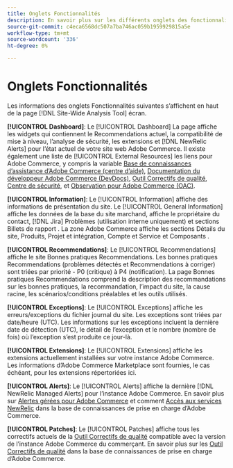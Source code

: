 ```yaml
---
title: Onglets Fonctionnalités
description: En savoir plus sur les différents onglets des fonctionnalités dans la section [!DNL Site-Wide Analysis Tool]
source-git-commit: c4eca6568dc507a7ba746ac059b1959929815a5e
workflow-type: tm+mt
source-wordcount: '336'
ht-degree: 0%

---
```


# Onglets Fonctionnalités

Les informations des onglets Fonctionnalités suivantes s’affichent en haut de la page [!DNL Site-Wide Analysis Tool] écran.

**[!UICONTROL Dashboard]**: Le [!UICONTROL Dashboard] La page affiche les widgets qui contiennent le Recommendations actuel, la compatibilité de mise à niveau, l’analyse de sécurité, les extensions et [!DNL NewRelic Alerts] pour l’état actuel de votre site web Adobe Commerce. Il existe également une liste de [!UICONTROL External Resources] les liens pour Adobe Commerce, y compris la variable [Base de connaissances d’assistance d’Adobe Commerce (centre d’aide)](https://support.magento.com/), [Documentation du développeur Adobe Commerce (DevDocs)](https://devdocs.magento.com/), [Outil Correctifs de qualité](https://devdocs.magento.com/quality-patches/tool.html#patch-grid), [Centre de sécurité](https://magento.com/security), et [Observation pour Adobe Commerce (OAC)](https://support.magento.com/hc/en-us/articles/4402379845901-Use-Observation-for-Adobe-Commerce).

**[!UICONTROL Information]**: Le [!UICONTROL Information] affiche des informations de présentation du site.
Le [!UICONTROL General Information] affiche les données de la base du site marchand, affiche le propriétaire du contact, [!DNL Jira] Problèmes (utilisation interne uniquement) et sections Billets de rapport .
La zone Adobe Commerce affiche les sections Détails du site, Produits, Projet et intégration, Compte et Service et Composants .

**[!UICONTROL Recommendations]**: Le [!UICONTROL Recommendations] affiche le site Bonnes pratiques Recommendations. Les bonnes pratiques Recommendations (problèmes détectés et Recommendations à corriger) sont triées par priorité - P0 (critique) à P4 (notification).
La page Bonnes pratiques Recommendations comprend la description des recommandations sur les bonnes pratiques, la recommandation, l’impact du site, la cause racine, les scénarios/conditions préalables et les outils utilisés.

**[!UICONTROL Exceptions]**: Le [!UICONTROL Exceptions] affiche les erreurs/exceptions du fichier journal du site. Les exceptions sont triées par date/heure (UTC).
Les informations sur les exceptions incluent la dernière date de détection (UTC), le détail de l’exception et le nombre (nombre de fois) où l’exception s’est produite ce jour-là.

**[!UICONTROL Extensions]**: Le [!UICONTROL Extensions] affiche les extensions actuellement installées sur votre instance Adobe Commerce. Les informations d’Adobe Commerce Marketplace sont fournies, le cas échéant, pour les extensions répertoriées ici.

**[!UICONTROL Alerts]**: Le [!UICONTROL Alerts] affiche la dernière [!DNL NewRelic Managed Alerts] pour l’instance Adobe Commerce. En savoir plus sur [Alertes gérées pour Adobe Commerce](https://support.magento.com/hc/en-us/articles/360045806832) et comment [Accès aux services NewRelic](https://support.magento.com/hc/en-us/articles/360039127712) dans la base de connaissances de prise en charge d’Adobe Commerce.

**[!UICONTROL Patches]**: Le [!UICONTROL Patches] affiche tous les correctifs actuels de la [Outil Correctifs de qualité](https://devdocs.magento.com/quality-patches/tool.html#patch-grid) compatible avec la version de l’instance Adobe Commerce du commerçant. En savoir plus sur les [Outil Correctifs de qualité](https://support.magento.com/hc/en-us/articles/360047139492) dans la base de connaissances de prise en charge d’Adobe Commerce.

